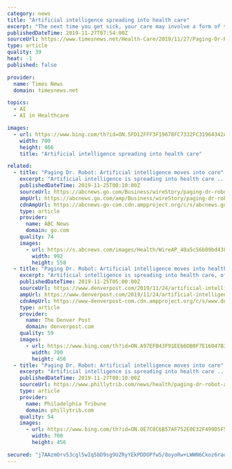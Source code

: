 ```yaml
---
category: news
title: "Artificial intelligence spreading into health care"
excerpt: "The next time you get sick, your care may involve a form of the technology people use to navigate road trips or pick the right vacuum cleaner online. Artificial intelligence is spreading into health care, often as software or a computer program capable of ..."
publishedDateTime: 2019-11-27T07:54:00Z
sourceUrl: https://www.timesnews.net/Health-Care/2019/11/27/Paging-Dr-Robot-Artificial-intelligence-moves-into-care.html
type: article
quality: 39
heat: -1
published: false

provider:
  name: Times News
  domain: timesnews.net

topics:
  - AI
  - AI in Healthcare

images:
  - url: https://www.bing.com/th?id=ON.5FD12FFF3F19678FC7332FC31964342A
    width: 700
    height: 466
    title: "Artificial intelligence spreading into health care"

related:
  - title: "Paging Dr. Robot: Artificial intelligence moves into care"
    excerpt: "Artificial intelligence is spreading into health care ... “After the first or second question, you kind of forget that it's a robot,\" said Cheyenne Quilter, a West Point cadet helping to test the program. Ellie does not diagnose or treat."
    publishedDateTime: 2019-11-25T00:10:00Z
    sourceUrl: https://abcnews.go.com/Business/wireStory/paging-dr-robot-artificial-intelligence-moves-care-67270731
    ampUrl: https://abcnews.go.com/amp/Business/wireStory/paging-dr-robot-artificial-intelligence-moves-care-67270731
    cdnAmpUrl: https://abcnews-go-com.cdn.ampproject.org/c/s/abcnews.go.com/amp/Business/wireStory/paging-dr-robot-artificial-intelligence-moves-care-67270731
    type: article
    provider:
      name: ABC News
      domain: go.com
    quality: 74
    images:
      - url: https://s.abcnews.com/images/Health/WireAP_40a5c56b89bd4386acc7d423d5af3222_16x9_992.jpg
        width: 992
        height: 558
  - title: "Paging Dr. Robot: Artificial intelligence moves into health care"
    excerpt: "Artificial intelligence is spreading into health care, often as software or a computer program capable of learning from large amounts of data and making predictions to guide care or help patients. It already detects an eye disease tied to diabetes and does other behind-the-scenes work like helping doctors interpret MRI scans and other imaging ..."
    publishedDateTime: 2019-11-25T05:00:00Z
    sourceUrl: https://www.denverpost.com/2019/11/24/artificial-intelligence-health-care/
    ampUrl: https://www.denverpost.com/2019/11/24/artificial-intelligence-health-care/amp/
    cdnAmpUrl: https://www-denverpost-com.cdn.ampproject.org/c/s/www.denverpost.com/2019/11/24/artificial-intelligence-health-care/amp/
    type: article
    provider:
      name: The Denver Post
      domain: denverpost.com
    quality: 59
    images:
      - url: https://www.bing.com/th?id=ON.A97EFB43F91EE66DB0F7E16047B3FC26
        width: 700
        height: 456
  - title: "Paging Dr. Robot: Artificial intelligence moves into care"
    excerpt: "Artificial intelligence is spreading into health care ... \"After the first or second question, you kind of forget that it's a robot,\" said Cheyenne Quilter, a West Point cadet helping to test the program. Ellie does not diagnose or treat. Instead, human therapists used recordings of its sessions to help determine what the patient might need."
    publishedDateTime: 2019-11-27T00:10:00Z
    sourceUrl: https://www.phillytrib.com/news/health/paging-dr-robot-artificial-intelligence-moves-into-care/article_d3fc11bb-8f24-5044-a85f-5657fea40df2.html
    type: article
    provider:
      name: Philadelphia Tribune
      domain: phillytrib.com
    quality: 54
    images:
      - url: https://www.bing.com/th?id=ON.0E7C8C6B57AF752E0E32F499D5F5E5B9
        width: 700
        height: 456

secured: "j7AAzmOrv53cgl5wIq5bD9sg9UZRyYEkPDDOPfw5/8oyoRw+LWWN6Ckoz6raqD5QdR5/HsOa0MwywF5bvpmeCMghVQcZDcMhGtNpa1KiP/sP9nzqEZTh6T1L25UUW4u1LsCrP+kwTLXVAFtj0bOcdSdpmAgVXomlgY0u7Te5F1q9rGdVjk8Ns9BkKzmUscvC+pUDMxxmVZCxU9J7P+CHtaQUnsYJgsM2MYdXcvrDZ0qZpv40qCgnffImrKTF3UiYDqdx1K08G2EKZe1yfcyoKg==;eyUpRfQpP7IOwBlSF5/XEw=="
---
```


